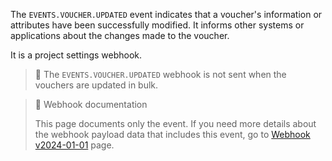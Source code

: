 The `EVENTS.VOUCHER.UPDATED` event indicates that a voucher's information or attributes have been successfully modified. It informs other systems or applications about the changes made to the voucher.

It is a project settings webhook.

> 📘
> The `EVENTS.VOUCHER.UPDATED` webhook is not sent when the vouchers are updated in bulk.

> 📘 Webhook documentation
>
> This page documents only the event. If you need more details about the webhook payload data that includes this event, go to [Webhook v2024-01-01](ref:introduction-to-webhooks "Introduction to webhooks v2024-01-01") page.